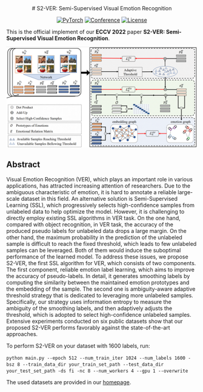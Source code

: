 <div align="center">
# S2-VER: Semi-Supervised Visual Emotion Recognition

<a href="https://pytorch.org/get-started/locally/"><img alt="PyTorch" src="https://img.shields.io/badge/PyTorch-ee4c2c?logo=pytorch&logoColor=white"></a>
[![Conference](https://img.shields.io/badge/ECCV-2022-orange)](https://eccv2022.ecva.net/)
[![License](https://img.shields.io/badge/license-Apache%202-blue)](https://github.com/exped1230/S2-VER/blob/main/LICENSE)
  
</div>

This is the official implement of our **ECCV 2022** paper **S2-VER: Semi-Supervised Visual Emotion Recognition**.

![Overview of Semi-Supervised Visual Emotion Recognition(S2-VER)](https://github.com/exped1230/S2-VER/blob/main/pipeline.png)

## Abstract
Visual Emotion Recognition (VER), which plays an important role in various applications, has attracted increasing attention of researchers. Due to the ambiguous characteristic of emotion, it is hard to annotate a reliable large-scale dataset in this field. An alternative solution is Semi-Supervised Learning (SSL), which progressively selects high-confidence samples from unlabeled data to help optimize the model. However, it is challenging to directly employ existing SSL algorithms
in VER task. On the one hand, compared with object recognition, in VER task, the accuracy of the produced pseudo labels for unlabeled data drops a large margin. On the other hand, the maximum probability in the prediction of the unlabeled sample is difficult to reach the fixed threshold, which leads to few unlabeled samples can be leveraged. Both of them would induce the suboptimal performance of the learned model. To address these issues, we propose S2-VER, the first SSL algorithm for VER, which consists of two components. The first component, reliable emotion label learning, which aims to improve the accuracy of pseudo-labels. In detail, it generates smoothing labels by computing the similarity between the maintained emotion prototypes and the embedding of the sample. The second one is ambiguity-aware adaptive threshold strategy that is dedicated to leveraging more unlabeled samples. Specifically, our strategy uses information entropy to measure the ambiguity of the smoothing labels, and then adaptively adjusts the threshold, which is adopted to select high-confidence unlabeled samples. Extensive experiments conducted on six public datasets show that our proposed S2-VER performs favorably against the state-of-the-art approaches.

To perform S2-VER on your dataset with 1600 labels, run:

```python main.py --epoch 512 --num_train_iter 1024 --num_labels 1600 -bsz 8 --train_data_dir your_train_set_path --test_data_dir your_test_set_path -ds fi -nc 8 --num_workers 4 --gpu 1 --overwrite```

The used datasets are provided in our [homepage](http://47.105.62.179:8081/sentiment/index.html).
